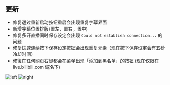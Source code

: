 ## 更新

- 修复透过重新启动按钮重启会出现重复字幕界面
- 新增字幕位置排版(置左，置右，置中)
- 修复多开直播间时保存设定会出现 `Could not establish connection...` 的问题
- 修复快速连续按下保存设定按钮会出现重复元素（现在按下保存设定会有五秒冷却时间）
- 修復在任何网页右键都会在菜单出现「添加到黑名单」的按钮 (现在仅限在 live.bilibili.com 域名下)


![left](https://github.com/eric2788/bilibili-jimaku-filter/raw/web/assets/jimaku-pos-left.png)
![right](https://github.com/eric2788/bilibili-jimaku-filter/raw/web/assets/jimaku-pos-right.png)

